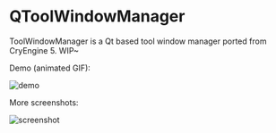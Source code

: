 # QToolWindowManager
ToolWindowManager is a Qt based tool window manager ported from CryEngine 5. WIP~

Demo (animated GIF):

![demo](doc/0.gif)

More screenshots:

![screenshot](doc/1.png)